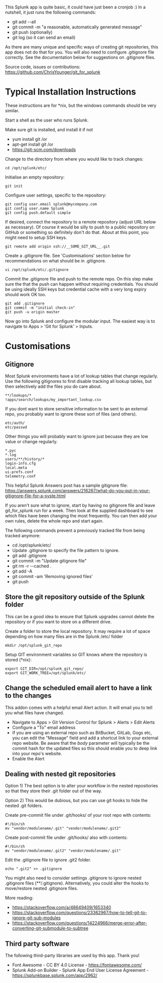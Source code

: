 This Splunk app is quite basic, it could have just been a cronjob :) 
In a nutshell, it just runs the following commands:

* git add --all
* git commit -m "a reasonable, automatically generated message"
* git push (optionally)
* git log (so it can send an email)


As there are many unique and specific ways of creating git repositories, this app does not do that for you.  You will also need to configure .gitignore file correctly. See the documentation below for suggestions on .gitignore files.

Source code, issues or contributions: https://github.com/ChrisYounger/git_for_splunk


# Typical Installation Instructions

These instructions are for *nix, but the windows commands should be very similar. 

Start a shell as the user who runs Splunk. 

Make sure git is installed, and install it if not

* yum install git /or
* apt-get install git /or
* https://git-scm.com/downloads

Change to the directory from where you would like to track changes:

```
cd /opt/splunk/etc/
```

Initialise an empty repository:

```
git init 
```

Configure user settings, specific to the repository:

```
git config user.email splunk@mycompany.com
git config user.name Splunk
git config push.default simple
```

If desired, connect the repository to a remote repository  (adjust URL below as necessary).  Of course it would be silly to push to a public repository on GitHub or something so definitely don't do that. About at this point, you might need to setup SSH keys.

```
git remote add origin ssh://__SOME_GIT_URL__.git
```

Create a .gitignore file. See 'Customisations' section below for recommendations on what should be in .gitignore.

```
vi /opt/splunk/etc/.gitignore
```

Commit the .gitignore file and push to the remote repo. On this step make sure the that the push can happen without requiring credentials. You should be using ideally SSH keys but credential cache with a very long expiry should work OK too. 

```
git add .gitignore
git commit -m "initial check-in"
git push -u origin master
```

Now go into Splunk and configure the modular input. The easiest way is to navigate to Apps > 'Git for Splunk' > Inputs.





# Customisations

## Gitignore

Most Splunk environments have a lot of lookup tables that change regularly. Use the following gitignores to first disable tracking all lookup tables, but then selectively add the files you do care about.

```
**/lookups/*
!apps/search/lookups/my_important_lookup.csv
```

If you dont want to store sensitive information to be sent to an external repo, you probably want to ignore these sort of files (and others).

```
etc/auth/
etc/passwd
```

Other things you will probably want to ignore just becuase they are low value or change regularly.

```
*.pyc
*.log
users/**/history/*
login-info.cfg
local.meta
ui-prefs.conf
telemetry.conf
```

This helpful Splunk Answers post has a sample gitignore file: https://answers.splunk.com/answers/216267/what-do-you-put-in-your-gitignore-file-for-a-syste.html

If you aren't sure what to ignore, start by having no gitignore file and leave git_for_splunk run for a week. Then look at the supplied dashboard to see which files have been changing the most frequently. You can then add your own rules, delete the whole repo and start again. 

The following commands prevent a previously tracked file from being tracked anymore:

* cd /opt/splunk/etc/
* Update .gitignore to specify the file pattern to ignore.
* git add .gitignore
* git commit -m "Update gitignore file"
* git rm -r --cached .
* git add -A
* git commit -am 'Removing ignored files'
* git push



## Store the git repository outside of the Splunk folder

This can be a good idea to ensure that Splunk upgrades cannot delete the repository or if you want to store on a different drive.

Create a folder to store the local repository. It may require a lot of space depending on how many files are in the Splunk /etc/ folder

```
mkdir /opt/splunk_git_repo
```

Setup GIT environment variables so GIT knows where the repository is stored (*nix):

```
export GIT_DIR=/opt/splunk_git_repo/
export GIT_WORK_TREE=/opt/splunk/etc/
```

## Change the scheduled email alert to have a link to the changes   

This addon comes with a helpful email Alert action. It will email you to tell you what files have changed.

* Navigate to Apps > Git Version Control for Splunk > Alerts > Edit Alerts
* Configure a "To" email address
* If you are using an external repo such as BitBucket, GitLab, Gogs etc, you can edit the "Message" field and add a shortcut link to your external repo website. Be aware that the $body$ parameter will typically be the commit hash for the updated files so this should enable you to deep link into your repo's website.
* Enable the Alert


## Dealing with nested git repositories

Option 1) The best option is to alter your workflow in the nested repositories so that they store their .git folder out of the way. 

Option 2) This would be dubious, but you can use git hooks to hide the nested .git folders.

Create pre-commit file under .git/hooks/ of your root repo with contents:

```
#!/bin/sh
mv "vendor/modulename/.git" "vendor/modulename/.git2"
```

Create post-commit file under .git/hooks/ also with contents:

```
#!/bin/sh
mv "vendor/modulename/.git2" "vendor/modulename/.git"
```

Edit the .gitignore file to ignore .git2 folder. 

```
echo ".git2" >> .gitignore
```

You might also need to consider settings .gitignore to ignore nested .gitignore files  (**/.gitignore). Alternatively, you could alter the hooks to move/restore nested .gitignore files.

More reading: 

* https://stackoverflow.com/a/48649409/1653340
* https://stackoverflow.com/questions/23362967/how-to-tell-git-to-ignore-git-sub-modules
* https://stackoverflow.com/questions/14224966/merge-error-after-converting-git-submodule-to-subtree




## Third party software

The following third-party libraries are used by this app. Thank you!

* Font Awesome - CC BY 4.0 License - https://fontawesome.com/
* Splunk Add-on Builder - Splunk App End User License Agreement - https://splunkbase.splunk.com/app/2962/

